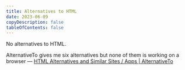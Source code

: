 ```yaml
---
title: Alternatives to HTML
date: 2023-06-09
copyDescription: false
tableOfContents: false
---
```


No alternatives to HTML.

AlternativeTo gives me six alternatives but none of them is working on a browser — [HTML Alternatives and Similar Sites / Apps | AlternativeTo](https://alternativeto.net/software/html/)
